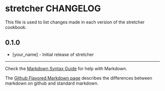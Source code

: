 stretcher CHANGELOG
===================

This file is used to list changes made in each version of the stretcher cookbook.

0.1.0
-----
- [your_name] - Initial release of stretcher

- - -
Check the [Markdown Syntax Guide](http://daringfireball.net/projects/markdown/syntax) for help with Markdown.

The [Github Flavored Markdown page](http://github.github.com/github-flavored-markdown/) describes the differences between markdown on github and standard markdown.
